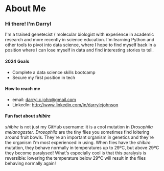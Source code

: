 # About Me

### Hi there! I'm Darryl

I'm a trained genetecist / molecular biologist with experience in academic research and more recently in science education. I'm learning Python and other tools to pivot into data science, where I hope to find myself back in a position where I can lose myself in data and find interesting stories to tell.

#### 2024 Goals

- Complete a data science skills bootcamp
- Secure my first position in tech

#### How to reach me

- email: darryl.c.john@gmail.com
- LinkedIn: http://www.linkedin.com/in/darrylcjohnson

#### Fun fact about _shibire_

_shibire_ is not just my GitHub username: it is a cool mutation in _Drosophila melanogaster_. _Drosophila_ are the tiny flies you sometimes find loitering around fruit bowls. They're an important organism in genetics and they're the organism I'm most experienced in using. When flies have the _shibire_ mutation, they behave normally in temperatures up to 29ºC, but above 29ºC they become paralysed! What's especially cool is that this paralysis is reversible: lowering the temperature below 29ºC will result in the flies behaving normally again!

<!--
**shibire/shibire** is a ✨ _special_ ✨ repository because its `README.md` (this file) appears on your GitHub profile.

Here are some ideas to get you started:

- 🔭 I’m currently working on ...
- 🌱 I’m currently learning ...
- 👯 I’m looking to collaborate on ...
- 🤔 I’m looking for help with ...
- 💬 Ask me about ...
- 📫 How to reach me: ...
- 😄 Pronouns: ...
- ⚡ Fun fact: ...
-->

